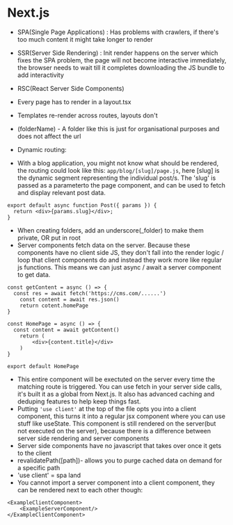 # Next.js

- SPA(Single Page Applications) : Has problems with crawlers, if there's too much content it might take longer to render
- SSR(Server Side Rendering) : Init render happens on the server which fixes the SPA problem, the page will not become interactive immediately, the browser needs to wait till it completes downloading the JS bundle to add interactivity
- RSC(React Server Side Components)

- Every page has to render in a layout.tsx
- Templates re-render across routes, layouts don't
- (folderName) - A folder like this is just for organisational purposes and does not affect the url
- Dynamic routing:
- With a blog application, you might not know what should be rendered, the routing could look like this: `app/blog/[slug]/page.js`, here [slug] is the dynamic segment representing the individual post/s. The 'slug' is passed as a parameterto the page component, and can be used to fetch and display relevant post data.

```// Inside app/blog/[slug]/page.js
export default async function Post({ params }) {
  return <div>{params.slug}</div>;
}

```

- When creating folders, add an underscore(\_folder) to make them private, OR put in root
- Server components fetch data on the server. Because these components have no client side JS, they don't fall into the render logic / loop that client components do and instead they work more like regular js functions. This means we can just async / await a server component to get data.

```
const getContent = async () => {
  const res = await fetch('https://cms.com/......')
	const content = await res.json()
	return cotent.homePage
}

const HomePage = async () => {
  const content = await getContent()
	return (
		<div>{content.title}</div>
	)
}

export default HomePage

```

- This entire component will be exectuted on the server every time the matching route is triggered. You can use fetch in your server side calls, it's built it as a global from Next.js. It also has advanced caching and deduping features to help keep things fast.
- Putting `'use client'` at the top of the file opts you into a client component, this turns it into a regular jsx component where you can use stuff like useState. This component is still rendered on the server(but not executed on the server), because there is a difference between server side rendering and server components
- Server side components have no javascript that takes over once it gets to the client
- revalidatePath([path])- allows you to purge cached data on demand for a specific path
- 'use client' = spa land
- You cannot import a server component into a client component, they can be rendered next to each other though:

```
<ExampleClientComponent>
	<ExampleServerComponent/>
</ExampleClientComponent>

```
